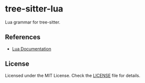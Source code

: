 # tree-sitter-lua

Lua grammar for tree-sitter.

## References

- [Lua Documentation](https://www.lua.org/docs.html)

## License

Licensed under the MIT License. Check the [LICENSE](./LICENSE) file for details.
